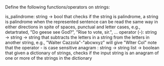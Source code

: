 Define the following functions/operators on strings:

is_palindrome: string → bool that checks if the string is palindrome, a string is palindrome when the represented sentence can be read the same way in either directions in spite of spaces, punctual and letter cases, e.g., detartrated, "Do geese see God?", "Rise to vote, sir.", ...
operator (-): string → string → string that subtracts the letters in a string from the letters in another string, e.g., "Walter Cazzola"-"abcwxyz" will give "Wlter Col" note that the operator - is case sensitive
anagram : string → string list → boolean that given a dictionary of strings, checks if the input string is an anagram of one or more of the strings in the dictionary
